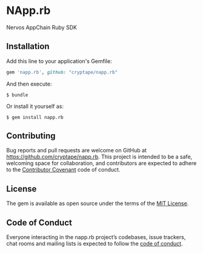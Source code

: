 # NApp.rb

Nervos AppChain Ruby SDK

## Installation

Add this line to your application's Gemfile:

```ruby
gem 'napp.rb', github: "cryptape/napp.rb"
```

And then execute:

    $ bundle

Or install it yourself as:

    $ gem install napp.rb

## Contributing

Bug reports and pull requests are welcome on GitHub at https://github.com/cryptape/napp.rb. This project is intended to be a safe, welcoming space for collaboration, and contributors are expected to adhere to the [Contributor Covenant](http://contributor-covenant.org) code of conduct.

## License

The gem is available as open source under the terms of the [MIT License](https://opensource.org/licenses/MIT).

## Code of Conduct

Everyone interacting in the napp.rb project’s codebases, issue trackers, chat rooms and mailing lists is expected to follow the [code of conduct](https://github.com/cryptape/napp.rb/blob/master/CODE_OF_CONDUCT.md).
